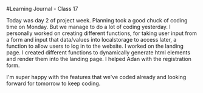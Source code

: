 #Learning Journal - Class 17

Today was day 2 of project week. Planning took a good chuck of coding time on Monday. But we manage to do a lot of coding yesterday. I personally worked on creating different functions, for taking user input from a form and input that data/values into localstorage to access later, a function to allow users to log in to the website. I worked on the landing page. I created different functions to dynamically generate html elements and render them into the landing page. I helped Adan with the registration form.  

I'm super happy with the features that we've coded already and looking forward for tomorrow to keep coding.  
